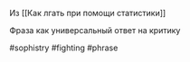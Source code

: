 Из [[Как лгать при помощи статистики]]

Фраза как универсальный ответ на критику

#sophistry #fighting #phrase 